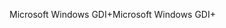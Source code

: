 <span data-ttu-id="d5014-101">Microsoft Windows GDI+</span><span class="sxs-lookup"><span data-stu-id="d5014-101">Microsoft Windows GDI+</span></span>